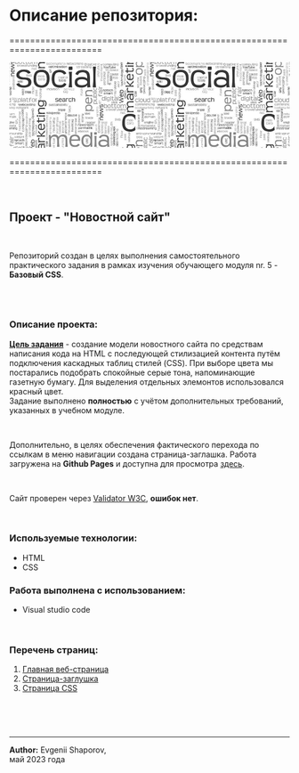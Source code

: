 # **Описание репозитория:**
========================================================================

<img src="images/newspaper.jpg" alt="header">

========================================================================

<br/>

## **Проект - "Новостной сайт"**

<br/>

Репозиторий создан в целях выполнения самостоятельного практического задания в рамках изучения обучающего модуля nr. 5 - **Базовый CSS**.

<br/>
<br/>

### **Описание проекта:**

**<u>Цель задания</u>** - создание модели новостного сайта по средствам написания кода на HTML с последующей стилизацией контента путём подключения каскадных таблиц стилей (CSS). При выборе цвета мы постарались подобрать спокойные серые тона, напоминающие газетную бумагу. Для выделения отдельных элемонтов использовался красный цвет.
<br/>Задание выполнено **полностью** с учётом дополнительных требований, указанных в учебном модуле.

<br/> 

Дополнительно, в целях обеспечения фактического перехода по ссылкам в меню навигации создана страница-заглашка. Работа загружена на **Github Pages** и доступна для просмотра [здесь](https://evgeniisha.github.io/task_m.5 "Страница в Интернете").

<br/>

Сайт проверен через [Validator W3C](https://validator.w3.org/#validate_by_uri), **ошибок нет**. 

<br/>

### **Используемые технологии:**

* HTML
* CSS

### **Работа выполнена с использованием:**

* Visual studio code

<br/>

### **Перечень страниц:**

1. [Главная веб-страница](index.html "Первая страница") 
2. [Страница-заглушка](pages/about.html "Вторая страница")
3. [Страница CSS](css/style.css "Третья страница")

<br/>
<br/>
<br/>

---

**Author:** Evgenii Shaporov,<br/>
май 2023 года